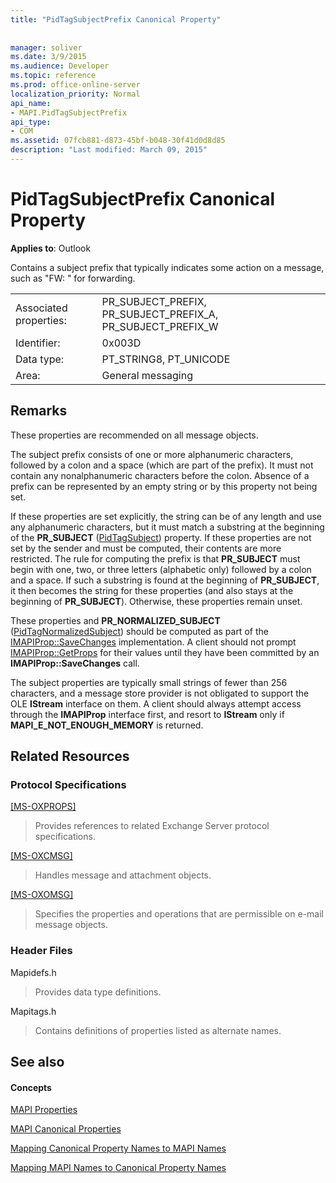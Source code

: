 ```yaml
---
title: "PidTagSubjectPrefix Canonical Property"
 
 
manager: soliver
ms.date: 3/9/2015
ms.audience: Developer
ms.topic: reference
ms.prod: office-online-server
localization_priority: Normal
api_name:
- MAPI.PidTagSubjectPrefix
api_type:
- COM
ms.assetid: 07fcb881-d873-45bf-b048-30f41d0d8d85
description: "Last modified: March 09, 2015"
---
```


# PidTagSubjectPrefix Canonical Property

  
  
**Applies to**: Outlook 
  
Contains a subject prefix that typically indicates some action on a message, such as "FW: " for forwarding. 
  
|||
|:-----|:-----|
|Associated properties:  <br/> |PR_SUBJECT_PREFIX, PR_SUBJECT_PREFIX_A, PR_SUBJECT_PREFIX_W  <br/> |
|Identifier:  <br/> |0x003D  <br/> |
|Data type:  <br/> |PT_STRING8, PT_UNICODE  <br/> |
|Area:  <br/> |General messaging  <br/> |
   
## Remarks

These properties are recommended on all message objects. 
  
The subject prefix consists of one or more alphanumeric characters, followed by a colon and a space (which are part of the prefix). It must not contain any nonalphanumeric characters before the colon. Absence of a prefix can be represented by an empty string or by this property not being set. 
  
If these properties are set explicitly, the string can be of any length and use any alphanumeric characters, but it must match a substring at the beginning of the **PR_SUBJECT** ([PidTagSubject](pidtagsubject-canonical-property.md)) property. If these properties are not set by the sender and must be computed, their contents are more restricted. The rule for computing the prefix is that **PR_SUBJECT** must begin with one, two, or three letters (alphabetic only) followed by a colon and a space. If such a substring is found at the beginning of **PR_SUBJECT**, it then becomes the string for these properties (and also stays at the beginning of **PR_SUBJECT**). Otherwise, these properties remain unset. 
  
These properties and **PR_NORMALIZED_SUBJECT** ([PidTagNormalizedSubject](pidtagnormalizedsubject-canonical-property.md)) should be computed as part of the [IMAPIProp::SaveChanges](imapiprop-savechanges.md) implementation. A client should not prompt [IMAPIProp::GetProps](imapiprop-getprops.md) for their values until they have been committed by an **IMAPIProp::SaveChanges** call. 
  
The subject properties are typically small strings of fewer than 256 characters, and a message store provider is not obligated to support the OLE **IStream** interface on them. A client should always attempt access through the **IMAPIProp** interface first, and resort to **IStream** only if **MAPI_E_NOT_ENOUGH_MEMORY** is returned. 
  
## Related Resources

### Protocol Specifications

[[MS-OXPROPS]](http://msdn.microsoft.com/library/f6ab1613-aefe-447d-a49c-18217230b148%28Office.15%29.aspx)
  
> Provides references to related Exchange Server protocol specifications.
    
[[MS-OXCMSG]](http://msdn.microsoft.com/library/7fd7ec40-deec-4c06-9493-1bc06b349682%28Office.15%29.aspx)
  
> Handles message and attachment objects.
    
[[MS-OXOMSG]](http://msdn.microsoft.com/library/daa9120f-f325-4afb-a738-28f91049ab3c%28Office.15%29.aspx)
  
> Specifies the properties and operations that are permissible on e-mail message objects.
    
### Header Files

Mapidefs.h
  
> Provides data type definitions.
    
Mapitags.h
  
> Contains definitions of properties listed as alternate names.
    
## See also

#### Concepts

[MAPI Properties](mapi-properties.md)
  
[MAPI Canonical Properties](mapi-canonical-properties.md)
  
[Mapping Canonical Property Names to MAPI Names](mapping-canonical-property-names-to-mapi-names.md)
  
[Mapping MAPI Names to Canonical Property Names](mapping-mapi-names-to-canonical-property-names.md)

